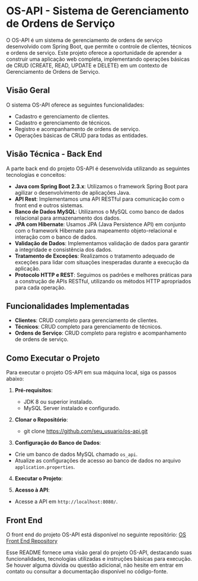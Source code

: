 # OS-API - Sistema de Gerenciamento de Ordens de Serviço

O OS-API é um sistema de gerenciamento de ordens de serviço desenvolvido com Spring Boot, que permite o controle de clientes, técnicos e ordens de serviço. Este projeto oferece a oportunidade de aprender a construir uma aplicação web completa, implementando operações básicas de CRUD (CREATE, READ, UPDATE e DELETE) em um contexto de Gerenciamento de Ordens de Serviço.

## Visão Geral

O sistema OS-API oferece as seguintes funcionalidades:

- Cadastro e gerenciamento de clientes.
- Cadastro e gerenciamento de técnicos.
- Registro e acompanhamento de ordens de serviço.
- Operações básicas de CRUD para todas as entidades.

## Visão Técnica - Back End

A parte back end do projeto OS-API é desenvolvida utilizando as seguintes tecnologias e conceitos:

- **Java com Spring Boot 2.3.x**: Utilizamos o framework Spring Boot para agilizar o desenvolvimento de aplicações Java.
- **API Rest**: Implementamos uma API RESTful para comunicação com o front end e outros sistemas.
- **Banco de Dados MySQL**: Utilizamos o MySQL como banco de dados relacional para armazenamento dos dados.
- **JPA com Hibernate**: Usamos JPA (Java Persistence API) em conjunto com o framework Hibernate para mapeamento objeto-relacional e interação com o banco de dados.
- **Validação de Dados**: Implementamos validação de dados para garantir a integridade e consistência dos dados.
- **Tratamento de Exceções**: Realizamos o tratamento adequado de exceções para lidar com situações inesperadas durante a execução da aplicação.
- **Protocolo HTTP e REST**: Seguimos os padrões e melhores práticas para a construção de APIs RESTful, utilizando os métodos HTTP apropriados para cada operação.

## Funcionalidades Implementadas

- **Clientes**: CRUD completo para gerenciamento de clientes.
- **Técnicos**: CRUD completo para gerenciamento de técnicos.
- **Ordens de Serviço**: CRUD completo para registro e acompanhamento de ordens de serviço.

## Como Executar o Projeto

Para executar o projeto OS-API em sua máquina local, siga os passos abaixo:

1. **Pré-requisitos**:
   - JDK 8 ou superior instalado.
   - MySQL Server instalado e configurado.

2. **Clonar o Repositório**:
    - git clone https://github.com/seu_usuario/os-api.git
  
  
3. **Configuração do Banco de Dados**:
- Crie um banco de dados MySQL chamado `os_api`.
- Atualize as configurações de acesso ao banco de dados no arquivo `application.properties`.

4. **Executar o Projeto**:


5. **Acesso à API**:
- Acesse a API em `http://localhost:8080/`.

## Front End

O front end do projeto OS-API está disponível no seguinte repositório:
[OS Front End Repository](https://github.com/Marcos-Gabriell/os-front)

Esse README fornece uma visão geral do projeto OS-API, destacando suas funcionalidades, tecnologias utilizadas e instruções básicas para execução. Se houver alguma dúvida ou questão adicional, não hesite em entrar em contato ou consultar a documentação disponível no código-fonte.
